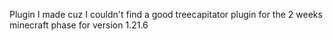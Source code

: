 Plugin I made cuz I couldn't find a good treecapitator plugin for the 2 weeks minecraft phase
for version 1.21.6
